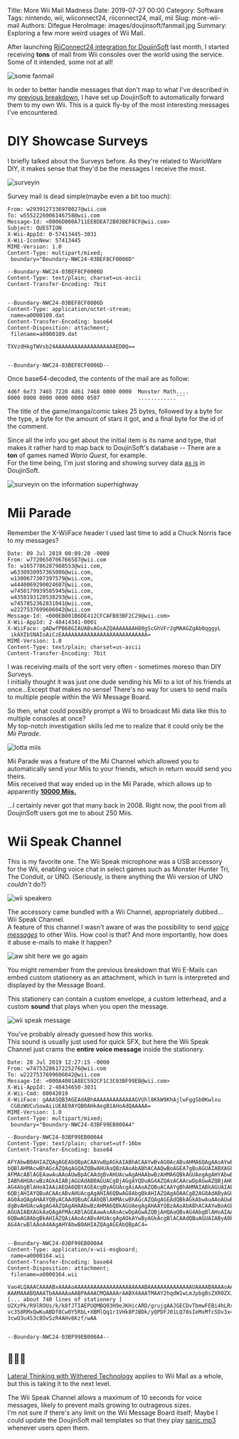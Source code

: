 Title: More Wii Mail Madness
Date: 2019-07-27 00:00
Category: Software
Tags: nintendo, wii, wiiconnect24, riiconnect24, mail, mii
Slug: more-wii-mail
Authors: Difegue
HeroImage: images/doujinsoft/fanmail.jpg
Summary: Exploring a few more weird usages of Wii Mail.

After launching [RiiConnect24 integration for DoujinSoft](./doujinsoft-2.html) last month, I started receiving **tons** of mail from Wii consoles over the world using the service. Some of it intended, some not at all!  

![some fanmail](images/doujinsoft/fanmail.jpg)

In order to better handle messages that don't map to what I've described in my [previous breakdown](./doujinsoft-rc24.html), I have set up DoujinSoft to automatically forward them to my own Wii. This is a quick fly-by of the most interesting messages I've encountered.  

# DIY Showcase Surveys

I briefly talked about the Surveys before. As they're related to WarioWare DIY, it makes sense that they'd be the messages I receive the most.  

![surveyin](/images/survey.jpg)  

Survey mail is dead simple(maybe even a bit too much):  

~~~~
From: w2939127336970027@wii.com
To: w5552226006146758@wii.com
Message-Id: <0006D000A711EE8DEA72B03BEF8CF@wii.com>
Subject: QUESTION
X-Wii-AppId: 0-57413445-3031
X-Wii-IconNew: 57413445
MIME-Version: 1.0
Content-Type: multipart/mixed;
 boundary="Boundary-NWC24-03BEF8CF0006D"

--Boundary-NWC24-03BEF8CF0006D
Content-Type: text/plain; charset=us-ascii
Content-Transfer-Encoding: 7bit


--Boundary-NWC24-03BEF8CF0006D
Content-Type: application/octet-stream;
 name=a0000109.dat
Content-Transfer-Encoding: base64
Content-Disposition: attachment;
 filename=a0000109.dat

TXVzdHkgTWVsb24AAAAAAAAAAAAAAAAAAAEDBQ==


--Boundary-NWC24-03BEF8CF0006D--
~~~~  

Once base64-decoded, the contents of the mail are as follow:  

~~~~
4d6f 6e73 7465 7220 4d61 7468 0000 0000  Monster Math....
0000 0000 0000 0000 0000 0507            ............```
~~~~  
The title of the game/manga/comic takes 25 bytes, followed by a byte for the type, a byte for the amount of stars it got, and a final byte for the id of the comment.  

Since all the info you get about the initial item is its name and type, that makes it rather hard to map back to DoujinSoft's database -- There are a **ton** of games named _Wario Quest_, for example.  
For the time being, I'm just storing and showing survey data [as is](https://diy.tvc-16.science/surveys) in DoujinSoft.  

![surveyin on the information superhighway](/images/doujinsoft/survey-dsoft.png)  

# Mii Parade

Remember the X-WiiFace header I used last time to add a Chuck Norris face to my messages?  

~~~~
Date: 09 Jul 2019 00:09:20 -0000
From: w7720650706766587@wii.com
To: w1657786287988553@wii.com,
 w6330930957365086@wii.com,
 w1300677307397579@wii.com,
 w4440069290024607@wii.com,
 w7450179939585945@wii.com,
 w4358193120538293@wii.com,
 w7457852362831041@wii.com,
 w2227537699606042@wii.com
Message-Id: <000EB001B6DE412CFCAFB03BF2C29@wii.com>
X-Wii-AppId: 2-48414341-0001
X-WiiFace: gADwfPB68GIAUABvAGsAZQAAAAAAAH80gScGhVFr2gMAAGZgAb0qggyL
 ikAXIbSNAIoAiCzEAAAAAAAAAAAAAAAAAAAAAAAAAAA=
MIME-Version: 1.0
Content-Type: text/plain; charset=us-ascii
Content-Transfer-Encoding: 7bit
~~~~

I was receiving mails of the sort very often - sometimes moreso than DIY Surveys.  
I initially thought it was just one dude sending his Mii to a lot of his friends at once...Except that makes no sense! There's no way for users to send mails to multiple people within the Wii Message Board.  

So then, what could possibly prompt a Wii to broadcast Mii data like this to multiple consoles at once?  
My top-notch investigation skills led me to realize that it could only be the _Mii Parade_.  

![lotta miis](/images/MiiParade_01_en.gif)  

Mii Parade was a feature of the Mii Channel which allowed you to automatically send your Miis to your friends, which in return would send you theirs.  
Miis received that way ended up in the Mii Parade, which allows up to apparently [**10000 Miis.**](https://youtube.com/watch?v=3iQi1LPntZg)  

...I certainly never got that many back in 2008. Right now, the pool from all DoujinSoft users got me to about 250 Miis.  

# Wii Speak Channel  

This is my favorite one. The Wii Speak microphone was a USB accessory for the Wii, enabling voice chat in select games such as Monster Hunter Tri, The Conduit, or UNO. (Seriously, is there anything the Wii version of UNO _couldn't_ do?)  

![wii speakero](/images/WiiSpeakproduct.PNG)

The accessory came bundled with a Wii Channel, appropriately dubbed... Wii Speak Channel.  
A feature of this channel I wasn't aware of was the possibility to send [_voice messages_](https://www.youtube.com/watch?v=VWC1xyJqrtA) to other Wiis. How cool is that? And more importantly, how does it abuse e-mails to make it happen?  

![aw shit here we go again](/images/wiispeak.jpg)

You might remember from the previous breakdown that Wii E-Mails can embed custom stationery as an attachment, which in turn is interpreted and displayed by the Message Board.  

This stationery can contain a custom envelope, a custom letterhead, and a custom **sound** that plays when you open the message.  

![wii speak message](/images/wiispeak_msg.jpg)

You've probably already guessed how this works.  
This sound is usually just used for quick SFX, but here the Wii Speak Channel just crams the **entire voice message** inside the stationery.  

~~~~
Date: 28 Jul 2019 12:27:15 -0000
From: w7475328617225276@wii.com
To: w2227537699606042@wii.com
Message-Id: <000A4001A8EC592CF1C3C03BF99EB@wii.com>
X-Wii-AppId: 2-48434650-3031
X-Wii-Cmd: 00042019
X-WiiFace: gAAASQB3AGEAdABhAAAAAAAAAAAAAGVUhl8KkW9KhAjlwFggSb0Kwlxu
 CGBzWUCuSowAiiUEAE0AYQB0AHkAegB1AHoAdQAAAAA=
MIME-Version: 1.0
Content-Type: multipart/mixed;
 boundary="Boundary-NWC24-03BF99EB000A4"

--Boundary-NWC24-03BF99EB000A4
Content-Type: text/plain; charset=utf-16be
Content-Transfer-Encoding: base64

AFYAbwB0AHIAZQAgAGEAbQBpACAAVwBpAGkAIABhACAAYwBvAG0AcABvAHMA6QAgAAoAYwBlACAA
bQBlAHMAcwBhAGcAZQAgAGQAZQBwAHUAaQBzAAoAbABhACAAQwBoAGEA7gBuAGUAIABXAGkAaQAg
AFMAcABlAGEAawAuAAoAUwBpACAAdgBvAHUAcwAgAHAAbwBzAHMA6QBkAGUAegAgAHYAbwB1AHMA
IABhAHUAcwBzAGkAIABjAGUAdAB0AGUACgBjAGgAYQDuAG4AZQAsACAAcwDpAGwAZQBjAHQAaQBv
AG4AbgBlAHoAIAAiAEQA6QBtAGEAcgByAGUAcgAiAAoAZQBuACAAYgBhAHMAIABkAGUAIABsACcA
6QBjAHIAYQBuACAAcABvAHUAcgAgAHIA6QBwAG8AbgBkAHIAZQAgAOAACgB2AG8AdAByAGUAIABh
AG0AaQAgAHAAYQByACAAdQBuACAAbQBlAHMAcwBhAGcAZQAgAGEAdQBkAGkAbwAuAAoAUwBpACAA
dgBvAHUAcwAgAG4AZQAgAHAAbwBzAHMA6QBkAGUAegAgAHAAYQBzAAoAbABhACAAYwBoAGEA7gBu
AGUAIABXAGkAaQAgAFMAcABlAGEAawAsAAoAcwDpAGwAZQBjAHQAaQBvAG4AbgBlAHoAIAAiAFIA
6QBwAG8AbgBkAHIAZQAiAAoAcABvAHUAcgAgAOkAYwByAGkAcgBlACAAdQBuAGUAIAByAOkAcABv
AG4AcwBlAAoA4AAgAHYAbwB0AHIAZQAgAGEAbQBpAC4=


--Boundary-NWC24-03BF99EB000A4
Content-Type: application/x-wii-msgboard;
 name=a0000164.wii
Content-Transfer-Encoding: base64
Content-Disposition: attachment;
 filename=a0000164.wii

Vao4LQAAACAAAABxAAAAoAAAAAAAAAAAAAAAAAAAAAABAAAAAAAAAAAAAAUAAAABAAAAoAAAAJgA
AAAMAAABQAAATbAAAAAaAABPAAAACMQAAAArAABX4AAATMAAY2hqdW1wLmJpbgBsZXR0ZXJfTFou
[... about 740 lines of stationery ]
U2XzPk/R9lROUs/k/k8fJTIAEPUQMBQ03H9eJKHicARD/grujgAAJGECDvTbmwFEBi4hLRrG8GQA
vc358RMxQwKuABDf8Cw0Y5RbL+XBMlQq1r1VHk8PJBDk/yQPDFJ01LQ78sIeMxMfcSDv3x4OIyTd
3cwO3u4S3c8OvSzR4AHv6Kzf/wAA


--Boundary-NWC24-03BF99EB000A4--
~~~~  

## 👀👀👀

[Lateral Thinking with Withered Technology](https://en.wikipedia.org/wiki/Gunpei_Yokoi#Lateral_Thinking_with_Withered_Technology) applies to Wii Mail as a whole, but this is taking it to the next level.  

The Wii Speak Channel allows a maximum of 10 seconds for voice messages, likely to prevent mails growing to outrageous sizes.  
I'm not sure if there's any limit on the Wii Message Board itself; Maybe I could update the DoujinSoft mail templates so that they play [sanic.mp3](https://www.youtube.com/watch?v=PX7zPlQjAr8) whenever users open them.  
